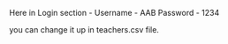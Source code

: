 Here in Login section - 
Username - AAB
Password - 1234

you can change it up in teachers.csv file.
